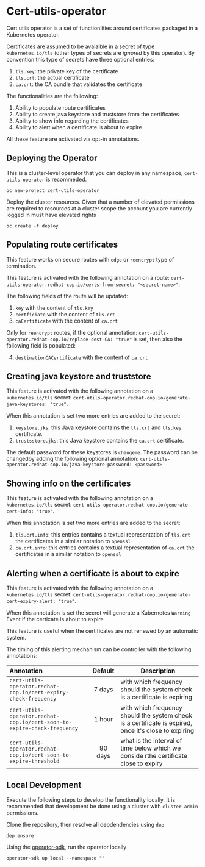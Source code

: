 # Cert-utils-operator

Cert utils operator is a set of functionlities around certificates packaged in a Kubernetes operator.

Certificates are assumed to be avalaible in a secret of type `kubernetes.io/tls` (other types of secrets are *ignored* by this operator).
By convention this type of secrets have three optional entries:

1. `tls.key`: the private key of the certificate
2. `tls.crt`: the actual certificate
3. `ca.crt`: the CA bundle that validates the certificate

The functionalities are the following:

1. Ability to populate route certificates
2. Ability to create java keystore and truststore from the certificates
3. Ability to show info regarding the certificates
4. Ability to alert when a certificate is about to expire

All these feature are activated via opt-in annotations.

## Deploying the Operator

This is a cluster-level operator that you can deploy in any namespace, `cert-utils-operator` is recommeded.

```shell
oc new-project cert-utils-operator
```

Deploy the cluster resources. Given that a number of elevated permissions are required to resources at a cluster scope the account you are currently logged in must have elevated rights

```shell
oc create -f deploy
```

## Populating route certificates

This feature works on secure routes with `edge` or `reencrypt` type of termination.

This feature is activated with the following annotation on a route: `cert-utils-operator.redhat-cop.io/certs-from-secret: "<secret-name>"`.

The following fields of the route will be updated:

1. `key` with the content of `tls.key`
2. `certficiate` with the content of `tls.crt`
3. `caCertificate` with the content of `ca.crt`

Only for `reencrypt` routes, if the optional annotation: `cert-utils-operator.redhat-cop.io/replace-dest-CA: "true"` is set, then also the following field is populated:

4. `destinationCACertificate` with the content of `ca.crt`

## Creating java keystore and truststore

This feature is activated with the following annotation on a `kubernetes.io/tls` secret: `cert-utils-operator.redhat-cop.io/generate-java-keystores: "true"`.

When this annotation is set two more entries are added to the secret:

1. `keystore.jks`: this Java keystore contains the `tls.crt` and `tls.key` certificate.
2. `trustsstore.jks`: this Java keystore contains the `ca.crt` certificate.

The default password for these keystores is `changeme`. The password can be changedby adding the following optional annotation: `cert-utils-operator.redhat-cop.io/java-keystore-password: <password>`

## Showing info on the certificates

This feature is activated with the following annotation on a `kubernetes.io/tls` secret: `cert-utils-operator.redhat-cop.io/generate-cert-info: "true"`.

When this annotation is set two more entries are added to the secret:

1. `tls.crt.info`: this entries contains a textual representation of `tls.crt` the certificates in a similar notation to `openssl`
2. `ca.crt.info`: this entries contains a textual representation of `ca.crt` the certificates in a similar notation to `openssl`

## Alerting when a certificate is about to expire

This feature is activated with the following annotation on a `kubernetes.io/tls` secret: `cert-utils-operator.redhat-cop.io/generate-cert-expiry-alert: "true"`.

When this annotation is set the secret will generate a Kubernetes `Warning` Event if the certicate is about to expire.

This feature is useful when the certificates are not renewed by an automatic system.

The timing of this alerting mechanism can be controller with the following annotations:

| Annotation  | Default  | Description  |
|:-|:-:|---|
| `cert-utils-operator.redhat-cop.io/cert-expiry-check-frequency`  | 7 days  | with which frequency should the system check is a certificate is expiring  |
| `cert-utils-operator.redhat-cop.io/cert-soon-to-expire-check-frequency`  | 1 hour  | with which frequency should the system check is a certificate is expired, once it's close to expiring  |
| `cert-utils-operator.redhat-cop.io/cert-soon-to-expire-threshold`  | 90 days  | what is the interval of time below which we conside rthe certificate close to expiry  |

## Local Development

Execute the following steps to develop the functionality locally. It is recommended that development be done using a cluster with `cluster-admin` permissions.

Clone the repository, then resolve all depdendencies using `dep`

```shell
dep ensure
```

Using the [operator-sdk](https://github.com/operator-framework/operator-sdk), run the operator locally

```shell
operator-sdk up local --namespace ""
```